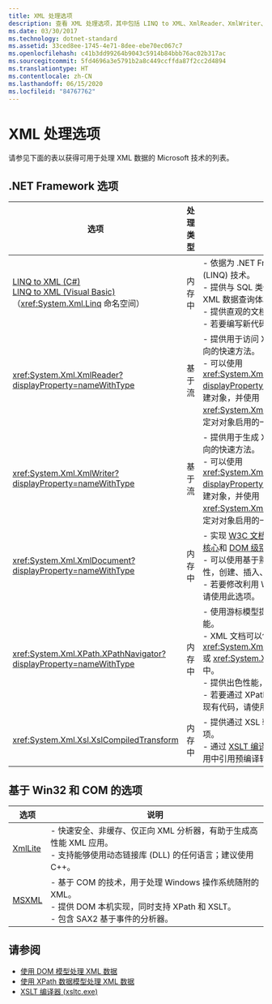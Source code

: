 ```yaml
---
title: XML 处理选项
description: 查看 XML 处理选项，其中包括 LINQ to XML、XmlReader、XmlWriter、XmlDocument、XPathNavigator、XslCompiledTransform、XmlLite 和 MSXML。
ms.date: 03/30/2017
ms.technology: dotnet-standard
ms.assetid: 33ced8ee-1745-4e71-8dee-ebe70ec067c7
ms.openlocfilehash: c41b3dd99264b9043c5914b84bbb76ac02b317ac
ms.sourcegitcommit: 5fd4696a3e5791b2a8c449ccffda87f2cc2d4894
ms.translationtype: HT
ms.contentlocale: zh-CN
ms.lasthandoff: 06/15/2020
ms.locfileid: "84767762"
---
```

# <a name="xml-processing-options"></a>XML 处理选项
请参见下面的表以获得可用于处理 XML 数据的 Microsoft 技术的列表。  
  
## <a name="net-framework-options"></a>.NET Framework 选项  
  
|**选项**|**处理类型**|**说明**|  
|----------------|-------------------------|---------------------|  
|[LINQ to XML (C#)](../../../csharp/programming-guide/concepts/linq/linq-to-xml-overview.md) <br/> [LINQ to XML (Visual Basic)](../../../visual-basic/programming-guide/concepts/linq/linq-to-xml.md) <br />（<xref:System.Xml.Linq> 命名空间）|内存中|-   依据为 .NET Framework 语言集成查询 (LINQ) 技术。<br />-   提供与 SQL 类似的对象、关系数据和 XML 数据查询体验。<br />-   提供直观的文档创建和转换功能。<br />-   若要编写新代码，请使用此选项。|  
|<xref:System.Xml.XmlReader?displayProperty=nameWithType>|基于流|-   提供用于访问 XML 数据的非缓存、仅正向的快速方法。<br />-   可以使用 <xref:System.Xml.XmlReader.Create%2A?displayProperty=nameWithType> 方法创建对象，并使用 <xref:System.Xml.XmlReaderSettings> 类指定对对象启用的一组功能。|  
|<xref:System.Xml.XmlWriter?displayProperty=nameWithType>|基于流|-   提供用于生成 XML 数据的非缓存、仅正向的快速方法。<br />-   可以使用 <xref:System.Xml.XmlWriter.Create%2A?displayProperty=nameWithType> 方法创建对象，并使用 <xref:System.Xml.XmlWriterSettings> 类指定对对象启用的一组功能。|  
|<xref:System.Xml.XmlDocument?displayProperty=nameWithType>|内存中|-   实现 [W3C 文档对象模型 (DOM) 级别 1 核心](https://www.w3.org/TR/REC-DOM-Level-1/level-one-core.html)和 [DOM 级别 2 核心](https://www.w3.org/TR/DOM-Level-2-Core/)建议。<br />-   可以使用基于熟悉 DOM 模型的方法和属性，创建、插入、删除和修改节点。<br />-   若要修改利用 W3C DOM 的现有代码，请使用此选项。|  
|<xref:System.Xml.XPath.XPathNavigator?displayProperty=nameWithType>|内存中|-   使用游标模型提供多个编辑选项和导航功能。<br />-   XML 文档可以包含在 <xref:System.Xml.XPath.XPathDocument> 或 <xref:System.Xml.XmlDocument> 对象中。<br />-   提供出色性能，以便于只读处理 XML。<br />-   若要通过 XPath 查询或 XSLT 转换来修改现有代码，请使用此选项。|  
|<xref:System.Xml.Xsl.XslCompiledTransform>|内存中|-   提供通过 XSL 转换来转换 XML 数据的选项。<br />-   通过 [XSLT 编译器 (xsltc.exe)](xslt-compiler-xsltc-exe.md)，可以在应用中引用预编译转换。|  
  
## <a name="win32-and-com-based-options"></a>基于 Win32 和 COM 的选项  
  
|**选项**|**说明**|  
|----------------|---------------------|  
|[XmlLite](https://docs.microsoft.com/previous-versions/windows/desktop/ms752872(v=vs.85))|-   快速安全、非缓存、仅正向 XML 分析器，有助于生成高性能 XML 应用。<br />-   支持能够使用动态链接库 (DLL) 的任何语言；建议使用 C++。|  
|[MSXML](https://docs.microsoft.com/previous-versions/windows/desktop/ms763742(v=vs.85))|-   基于 COM 的技术，用于处理 Windows 操作系统随附的 XML。<br />-   提供 DOM 本机实现，同时支持 XPath 和 XSLT。<br />-   包含 SAX2 基于事件的分析器。|  
  
## <a name="see-also"></a>请参阅

- [使用 DOM 模型处理 XML 数据](process-xml-data-using-the-dom-model.md)
- [使用 XPath 数据模型处理 XML 数据](process-xml-data-using-the-xpath-data-model.md)
- [XSLT 编译器 (xsltc.exe)](xslt-compiler-xsltc-exe.md)

